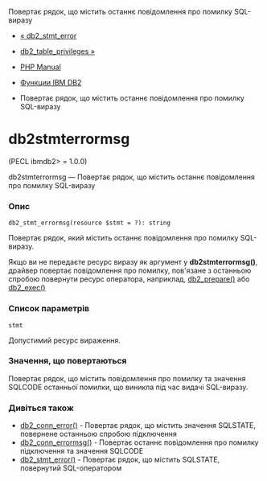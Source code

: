 Повертає рядок, що містить останнє повідомлення про помилку SQL-виразу

-   [« db2\_stmt\_error](function.db2-stmt-error.html)
    
-   [db2\_table\_privileges »](function.db2-table-privileges.html)
    
-   [PHP Manual](index.html)
    
-   [Функции IBM DB2](ref.ibm-db2.html)
    
-   Повертає рядок, що містить останнє повідомлення про помилку SQL-виразу
    

# db2stmterrormsg

(PECL ibmdb2> = 1.0.0)

db2stmterrormsg — Повертає рядок, що містить останнє повідомлення про помилку SQL-виразу

### Опис

```methodsynopsis
db2_stmt_errormsg(resource $stmt = ?): string
```

Повертає рядок, який містить останнє повідомлення про помилку SQL-виразу.

Якщо ви не передаєте ресурс виразу як аргумент у **db2stmterrormsg()**, драйвер повертає повідомлення про помилку, пов'язане з останньою спробою повернути ресурс оператора, наприклад, [db2\_prepare()](function.db2-prepare.html) або [db2\_exec()](function.db2-exec.html)

### Список параметрів

`stmt`

Допустимий ресурс вираження.

### Значення, що повертаються

Повертає рядок, що містить повідомлення про помилку та значення SQLCODE останньої помилки, що виникла під час видачі SQL-виразу.

### Дивіться також

-   [db2\_conn\_error()](function.db2-conn-error.html) - Повертає рядок, що містить значення SQLSTATE, повернене останньою спробою підключення
-   [db2\_conn\_errormsg()](function.db2-conn-errormsg.html) - Повертає останнє повідомлення про помилку підключення та значення SQLCODE
-   [db2\_stmt\_error()](function.db2-stmt-error.html) - Повертає рядок, що містить SQLSTATE, повернутий SQL-оператором